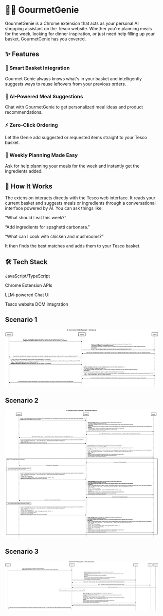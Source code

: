 # 🧞‍♂️ GourmetGenie

GourmetGenie is a Chrome extension that acts as your personal AI shopping assistant on the Tesco website. Whether you're planning meals for the week, looking for dinner inspiration, or just need help filling up your basket, GourmetGenie has you covered.

## ✨ Features
### 🛒 Smart Basket Integration
Gourmet Genie always knows what's in your basket and intelligently suggests ways to reuse leftovers from your previous orders.

### 💬 AI-Powered Meal Suggestions
Chat with GourmetGenie to get personalized meal ideas and product recommendations.

### ⚡ Zero-Click Ordering
Let the Genie add suggested or requested items straight to your Tesco basket.

### 📆 Weekly Planning Made Easy
Ask for help planning your meals for the week and instantly get the ingredients added.

## 🧠 How It Works
The extension interacts directly with the Tesco web interface. It reads your current basket and suggests meals or ingredients through a conversational interface powered by AI. You can ask things like:

“What should I eat this week?”

“Add ingredients for spaghetti carbonara.”

“What can I cook with chicken and mushrooms?”

It then finds the best matches and adds them to your Tesco basket.

## 🛠 Tech Stack
JavaScript/TypeScript

Chrome Extension APIs

LLM-powered Chat UI

Tesco website DOM integration


## Scenario 1 
![simple q](images/simple_q.png)
## Scenario 2
![automated ordering](images/automated%20ordering.png)
## Scenario 3
![price comparison](images/price_comparison.png)

